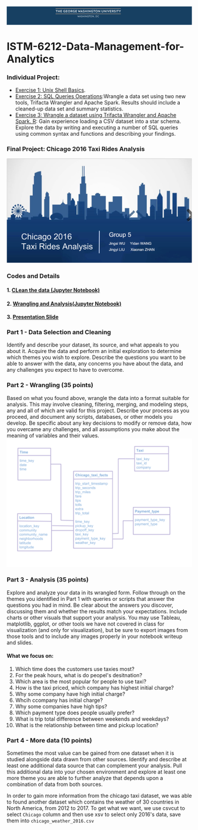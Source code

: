 ![GWU cover](https://github.com/Abby7LIU/DNSC-6211-Programming-for-Business-Analytics/blob/master/GWU.png)
# ISTM-6212-Data-Management-for-Analytics
### Individual Project:
- [Exercise 1: Unix Shell Basics](https://github.com/Abby7LIU/ISTM-6212-Data-Management-for-Analytics/blob/master/G4420603_HW1.ipynb).     
- [Exercise 2: SQL Queries Operations](https://github.com/Abby7LIU/ISTM-6212-Data-Management-for-Analytics/blob/master/A2_Abby(Jingyi)%20Liu.ipynb):Wrangle a data set using two new tools, Trifacta Wrangler and Apache Spark. Results should include a cleaned-up data set and summary statistics.
- [Exercise 3:  Wrangle a dataset using Trifacta Wrangler and Apache Spark. R](https://github.com/Abby7LIU/ISTM-6212-Data-Management-for-Analytics/blob/master/e3_G44206031.ipynb): Gain experience loading a CSV dataset into a star schema. Explore the data by writing and executing a number of SQL queries using common syntax and functions and describing your findings.

### Final Project: Chicago 2016 Taxi Rides Analysis 
![Project Cover](https://github.com/Abby7LIU/ISTM-6212-Data-Management-for-Analytics/blob/master/Project%20Cover.png)
### Codes and Details
#### 1. [CLean the data (Jupyter Notebook)](https://github.com/Abby7LIU/ISTM-6212-Data-Management-for-Analytics/blob/master/Part1%20Clean%20the%20data.ipynb)
#### 2. [Wrangling and Analysis(Jupyter Notebook)](https://github.com/Abby7LIU/ISTM-6212-Data-Management-for-Analytics/blob/master/Part1-Part4.ipynb)
#### 3. [Presentation Slide](https://github.com/Abby7LIU/ISTM-6212-Data-Management-for-Analytics/blob/master/ChicagoTaxislides.pdf)
### Part 1 - Data Selection and Cleaning
Identify and describe your dataset, its source, and what appeals to you about it. Acquire the data and perform an initial exploration to determine which themes you wish to explore. Describe the questions you want to be able to answer with the data, any concerns you have about the data, and any challenges you expect to have to overcome.
### Part 2 - Wrangling (35 points)
Based on what you found above, wrangle the data into a format suitable for analysis. This may involve cleaning, filtering, merging, and modeling steps, any and all of which are valid for this project. Describe your process as you proceed, and document any scripts, databases, or other models you develop. Be specific about any key decisions to modify or remove data, how you overcame any challenges, and all assumptions you make about the meaning of variables and their values.
![Schema](https://github.com/Abby7LIU/ISTM-6212-Data-Management-for-Analytics/blob/master/Schema.png)
### Part 3 - Analysis (35 points)
Explore and analyze your data in its wrangled form.  Follow through on the themes you identified in Part 1 with queries or scripts that answer the questions you had in mind.  Be clear about the answers you discover, discussing them and whether the results match your expectations.  Include charts or other visuals that support your analysis.  You may use Tableau, matplotlib, ggplot, or other tools we have not covered in class for visualization (and only for visualization), but be sure to export images from those tools and to include any images properly in your notebook writeup and slides.
#### What we focus on:
1. Which time does the customers use taxies most?
2. For the peak hours, what is do peopel's desitnation?
3. Which area is the most popular for people to use taxi?
4. How is the taxi priced, which company has highest initial charge?
5. Why some company have high initial charge?
6. Whcih ccompany has initial charge?
7. Why some companies have high tips?
8. Which payment type does people usually prefer?
9. What is trip total difference between weekends and weekdays?
10. What is the relationship between time and pickup location?

### Part 4 - More data (10 points)

Sometimes the most value can be gained from one dataset when it is studied alongside data drawn from other sources.  Identify and describe at least one additional data source that can complement your analysis.  Pull this additional data into your chosen environment and explore at least one more theme you are able to further analyze that depends upon a combination of data from both sources.

In order to gain more information from the chicago taxi dataset, we was able to found another dataset which contains the weather of 30 countries in North America, from 2012 to 2017. To get what we want, we use csvcut to select `Chicago` column and then use xsv to select only 2016's data, save them into `chicago_weather_2016.csv`
